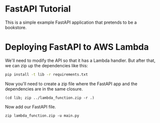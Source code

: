 # FastAPI Tutorial

This is a simple example FastAPI application that pretends to be a bookstore.

# Deploying FastAPI to AWS Lambda

We'll need to modify the API so that it has a Lambda handler. But after that, we can zip
up the dependencies like this:

```bash
pip install -t lib -r requirements.txt
```

Now you'll need to create a zip file where the FastAPI app and the dependencies are in the 
same closure.

```
(cd lib; zip ../lambda_function.zip -r .)
```

Now add our FastAPI file.

```
zip lambda_function.zip -u main.py
```